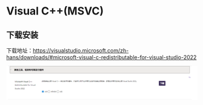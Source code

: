 # Visual C++(MSVC)

## 下载安装

下载地址：<https://visualstudio.microsoft.com/zh-hans/downloads/#microsoft-visual-c-redistributable-for-visual-studio-2022>

![](images/MSVC20230802115549.png)